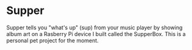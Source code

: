 # Supper
Supper tells you "what's up" (sup) from your music player by showing album art on a Rasberry Pi device I built called the SupperBox.  This is a personal pet project for the moment.
